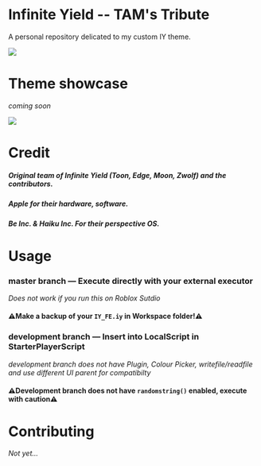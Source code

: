 # Infinite Yield -- TAM's Tribute
A personal repository delicated to my custom IY theme.

![](https://media.discordapp.net/attachments/1127984104294592603/1140300769753567402/I-think-it_s-good.webp?width=336&height=432)

# Theme showcase
*coming soon*

![](https://media.discordapp.net/stickers/1031938879290347540.webp?size=160)

# Credit
##### **Original team of Infinite Yield** (Toon, Edge, Moon, Zwolf) and the contributors.
##### **Apple** for their hardware, software.
##### **Be Inc.** & **Haiku Inc.** For their perspective OS.


# Usage
### **master** branch — Execute directly with your external executor
*Does not work if you run this on Roblox Sutdio*
#### ⚠️Make a backup of your `IY_FE.iy` in Workspace folder!⚠️


### **development** branch — Insert into LocalScript in StarterPlayerScript 
*development branch does not have Plugin, Colour Picker, writefile/readfile and use different UI parent for compatibilty*
#### ⚠️Development branch does not have `randomstring()` enabled, execute with caution⚠️


# Contributing
*Not yet...*


